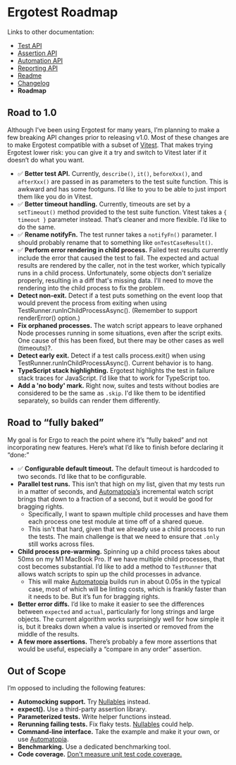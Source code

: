 # Ergotest Roadmap

Links to other documentation:

* [Test API](test_api.md)
* [Assertion API](assertion_api.md)
* [Automation API](automation_api.md)
* [Reporting API](docs/reporting_api.md)
* [Readme](./README.md)
* [Changelog](./CHANGELOG.md)
* **Roadmap**

## Road to 1.0

Although I’ve been using Ergotest for many years, I’m planning to make a few breaking API changes prior to releasing v1.0. Most of these changes are to make Ergotest compatible with a subset of [Vitest](https://vitest.dev/). That makes trying Ergotest lower risk: you can give it a try and switch to Vitest later if it doesn’t do what you want. 

* ✅ **Better test API.** Currently, `describe()`, `it()`, `beforeXxx()`, and `afterXxx()` are passed in as parameters to the test suite function. This is awkward and has some footguns. I’d like to you to be able to just import them like you do in Vitest.  
* ✅ **Better timeout handling.** Currently, timeouts are set by a `setTimeout()` method provided to the test suite function. Vitest takes a `{ timeout }` parameter instead. That’s cleaner and more flexible. I’d like to do the same.
* ✅ **Rename notifyFn.** The test runner takes a `notifyFn()` parameter. I should probably rename that to something like `onTestCaseResult()`.
* ✅ **Perform error rendering in child process.** Failed test results currently include the error that caused the test to fail. The expected and actual results are rendered by the caller, not in the test worker, which typically runs in a child process. Unfortunately, some objects don't serialize properly, resulting in a diff that's missing data. I'll need to move the rendering into the child process to fix the problem.
* **Detect non-exit.** Detect if a test puts something on the event loop that would prevent the process from exiting when using TestRunner.runInChildProcessAsync(). (Remember to support renderError() option.) 
* **Fix orphaned processes.** The watch script appears to leave orphaned Node processes running in some situations, even after the script exits. One cause of this has been fixed, but there may be other cases as well (timeouts)?.
* **Detect early exit.** Detect if a test calls process.exit() when using TestRunner.runInChildProcessAsync(). Current behavior is to hang.
* **TypeScript stack highlighting.** Ergotest highlights the test in failure stack traces for JavaScript. I’d like that to work for TypeScript too.
* **Add a 'no body' mark.** Right now, suites and tests without bodies are considered to be the same as `.skip`. I'd like them to be identified separately, so builds can render them differently.


## Road to “fully baked”

My goal is for Ergo to reach the point where it’s “fully baked” and not incorporating new features. Here’s what I’d like to finish before declaring it “done:”

* ✅ **Configurable default timeout.** The default timeout is hardcoded to two seconds. I’d like that to be configurable.
* **Parallel test runs.** This isn’t that high on my list, given that my tests run in a matter of seconds, and [Automatopia’s](https://github.com/jamesshore/automatopia) incremental watch script brings that down to a fraction of a second, but it would be good for bragging rights.
  * Specifically, I want to spawn multiple child processes and have them each process one test module at time off of a shared queue. 
  * This isn't that hard, given that we already use a child process to run the tests. The main challenge is that we need to ensure that `.only` still works across files.
* **Child process pre-warming.** Spinning up a child process takes about 50ms on my M1 MacBook Pro. If we have multiple child processes, that cost becomes substantial. I’d like to add a method to `TestRunner` that allows watch scripts to spin up the child processes in advance.
  * This will make [Automatopia](https://github.com/jamesshore/automatopia) builds run in about 0.05s in the typical case, most of which will be linting costs, which is frankly faster than it needs to be. But it’s fun for bragging rights.
* **Better error diffs.** I’d like to make it easier to see the differences between `expected` and `actual`, particularly for long strings and large objects. The current algorithm works surprisingly well for how simple it is, but it breaks down when a value is inserted or removed from the middle of the results.
* **A few more assertions.** There’s probably a few more assertions that would be useful, especially a “compare in any order” assertion.


## Out of Scope

I’m opposed to including the following features:

* **Automocking support.** Try [Nullables](https://www.jamesshore.com/s/nullables) instead.
* **expect().** Use a third-party assertion library.
* **Parameterized tests.** Write helper functions instead.
* **Rerunning failing tests.** Fix flaky tests. [Nullables](https://www.jamesshore.com/s/nullables) could help.
* **Command-line interface.** Take the example and make it your own, or use [Automatopia](https://github.com/jamesshore/automatopia).
* **Benchmarking.** Use a dedicated benchmarking tool.
* **Code coverage.** [Don't measure unit test code coverage.](https://www.jamesshore.com/v2/blog/2019/dont-measure-unit-test-code-coverage)
